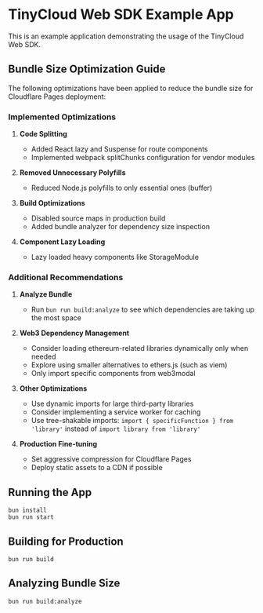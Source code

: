 # TinyCloud Web SDK Example App

This is an example application demonstrating the usage of the TinyCloud Web SDK.

## Bundle Size Optimization Guide

The following optimizations have been applied to reduce the bundle size for Cloudflare Pages deployment:

### Implemented Optimizations

1. **Code Splitting**
   - Added React.lazy and Suspense for route components
   - Implemented webpack splitChunks configuration for vendor modules

2. **Removed Unnecessary Polyfills**
   - Reduced Node.js polyfills to only essential ones (buffer)

3. **Build Optimizations**
   - Disabled source maps in production build
   - Added bundle analyzer for dependency size inspection

4. **Component Lazy Loading**
   - Lazy loaded heavy components like StorageModule

### Additional Recommendations

1. **Analyze Bundle**
   - Run `bun run build:analyze` to see which dependencies are taking up the most space

2. **Web3 Dependency Management**
   - Consider loading ethereum-related libraries dynamically only when needed
   - Explore using smaller alternatives to ethers.js (such as viem)
   - Only import specific components from web3modal

3. **Other Optimizations**
   - Use dynamic imports for large third-party libraries
   - Consider implementing a service worker for caching
   - Use tree-shakable imports: `import { specificFunction } from 'library'` instead of `import library from 'library'`

4. **Production Fine-tuning**
   - Set aggressive compression for Cloudflare Pages
   - Deploy static assets to a CDN if possible

## Running the App

```
bun install
bun run start
```

## Building for Production

```
bun run build
```

## Analyzing Bundle Size

```
bun run build:analyze
```